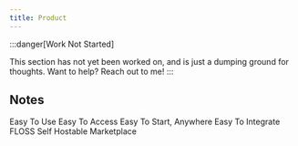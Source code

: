 ```yaml
---
title: Product
---
```


:::danger[Work Not Started]

This section has not yet been worked on, and is just a dumping ground for thoughts. Want to help? Reach out to me!
:::

## Notes
Easy To Use
Easy To Access
Easy To Start, Anywhere
Easy To Integrate
FLOSS
Self Hostable
Marketplace